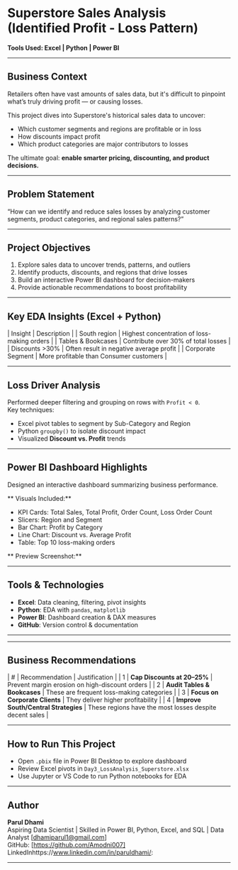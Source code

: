 #  Superstore Sales Analysis  (Identified Profit - Loss Pattern)
**Tools Used: Excel | Python | Power BI**

---

##  Business Context

Retailers often have vast amounts of sales data, but it's difficult to pinpoint what’s truly driving profit — or causing losses.

This project dives into Superstore's historical sales data to uncover:
- Which customer segments and regions are profitable or in loss
- How discounts impact profit
- Which product categories are major contributors to losses

The ultimate goal: **enable smarter pricing, discounting, and product decisions.**

---

##  Problem Statement

 “How can we identify and reduce sales losses by analyzing customer segments, product categories, and regional sales patterns?”

---

##  Project Objectives

1. Explore sales data to uncover trends, patterns, and outliers  
2. Identify products, discounts, and regions that drive losses  
3. Build an interactive Power BI dashboard for decision-makers  
4. Provide actionable recommendations to boost profitability

---

##  Key EDA Insights (Excel + Python)

|  Insight             | Description |
|  South region       | Highest concentration of loss-making orders |
|  Tables & Bookcases | Contribute over 30% of total losses |
|  Discounts >30%     | Often result in negative average profit |
|  Corporate Segment  | More profitable than Consumer customers |

---

##  Loss Driver Analysis

Performed deeper filtering and grouping on rows with `Profit < 0`.  
Key techniques:
- Excel pivot tables to segment by Sub-Category and Region  
- Python `groupby()` to isolate discount impact  
- Visualized **Discount vs. Profit** trends

---

##  Power BI Dashboard Highlights

Designed an interactive dashboard summarizing business performance.

** Visuals Included:**
- KPI Cards: Total Sales, Total Profit, Order Count, Loss Order Count
- Slicers: Region and Segment
- Bar Chart: Profit by Category
- Line Chart: Discount vs. Average Profit
- Table: Top 10 loss-making orders

** Preview Screenshot:**  

---

##  Tools & Technologies

- **Excel**: Data cleaning, filtering, pivot insights  
- **Python**: EDA with `pandas`, `matplotlib`  
- **Power BI**: Dashboard creation & DAX measures  
- **GitHub**: Version control & documentation

---


---

##  Business Recommendations

| # | Recommendation                       | Justification |
| 1 | **Cap Discounts at 20–25%**          | Prevent margin erosion on high-discount orders |
| 2 | **Audit Tables & Bookcases**         | These are frequent loss-making categories |
| 3 | **Focus on Corporate Clients**       | They deliver higher profitability |
| 4 | **Improve South/Central Strategies** | These regions have the most losses despite decent sales |

---

##  How to Run This Project

- Open `.pbix` file in Power BI Desktop to explore dashboard  
- Review Excel pivots in `Day3_LossAnalysis_Superstore.xlsx`  
- Use Jupyter or VS Code to run Python notebooks for EDA

---

## Author

**Parul Dhami**  
Aspiring Data Scientist | Skilled in Power BI, Python, Excel, and SQL  | Data Analyst
 [dhamiparul1@gmail.com]  
GitHub: [https://github.com/Amodni007]
LinkedInhttps://www.linkedin.com/in/paruldhami/: 

---


